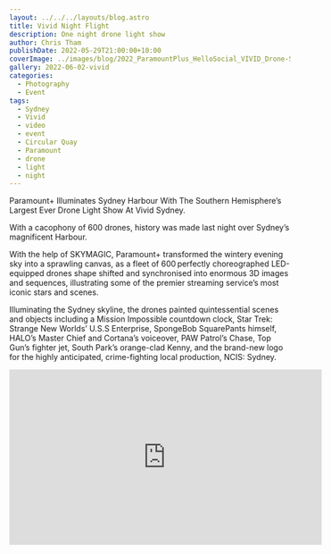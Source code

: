```yaml
---
layout: ../../../layouts/blog.astro
title: Vivid Night Flight
description: One night drone light show 
author: Chris Tham
publishDate: 2022-05-29T21:00:00+10:00
coverImage: ../images/blog/2022_ParamountPlus_HelloSocial_VIVID_Drone-Show_Cahill_025.jpg
gallery: 2022-06-02-vivid
categories:
  - Photography
  - Event
tags:
  - Sydney
  - Vivid
  - video
  - event
  - Circular Quay
  - Paramount
  - drone
  - light
  - night
---
```


Paramount+ Illuminates Sydney Harbour With The Southern Hemisphere’s Largest Ever Drone Light Show At Vivid Sydney.

With a cacophony of 600 drones, history was made last night over Sydney’s magnificent Harbour.

With the help of SKYMAGIC, Paramount+ transformed the wintery evening sky into a sprawling canvas, as a fleet of 600 perfectly choreographed LED-equipped drones shape shifted and synchronised into enormous 3D images and sequences, illustrating some of the premier streaming service’s most iconic stars and scenes.

Illuminating the Sydney skyline, the drones painted quintessential scenes and objects including a Mission Impossible countdown clock, Star Trek: Strange New Worlds’ U.S.S Enterprise, SpongeBob SquarePants himself, HALO’s Master Chief and Cortana’s voiceover, PAW Patrol’s Chase, Top Gun’s fighter jet, South Park’s orange-clad Kenny, and the brand-new logo for the highly anticipated, crime-fighting local production, NCIS: Sydney. 

<iframe src="https://www.facebook.com/plugins/video.php?height=314&href=https%3A%2F%2Fwww.facebook.com%2Fchris1.tham%2Fvideos%2F539401184516464%2F&show_text=false&width=560&t=0" width="560" height="314" style="border:none;overflow:hidden" scrolling="no" frameborder="0" allowfullscreen="true" allow="autoplay; clipboard-write; encrypted-media; picture-in-picture; web-share" allowFullScreen="true"></iframe>
